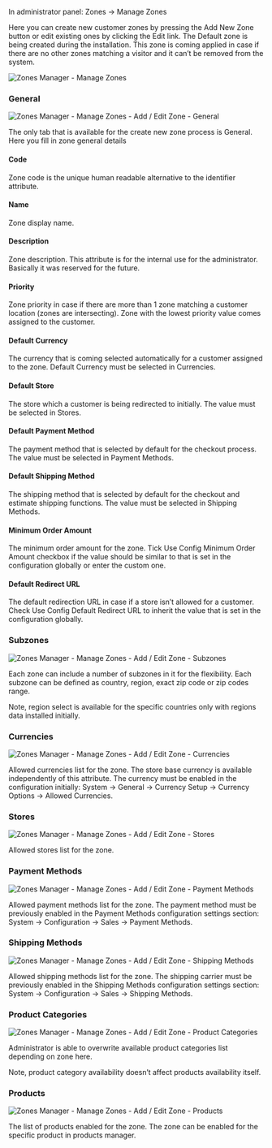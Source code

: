 In administrator panel: Zones -> Manage Zones

Here you can create new customer zones by pressing the Add New Zone button or edit existing ones by clicking the Edit link. The Default zone is being created during the installation. This zone is coming applied in case if there are no other zones matching a visitor and it can’t be removed from the system.

![Zones Manager - Manage Zones](zone-zone-700x412.png)
 
### General

![Zones Manager - Manage Zones - Add / Edit Zone - General](zone-zone-edit-general-700x536.png)

The only tab that is available for the create new zone process is General. Here you fill in zone general details

#### Code

Zone code is the unique human readable alternative to the identifier attribute.

#### Name

Zone display name.

#### Description

Zone description. This attribute is for the internal use for the administrator. Basically it was reserved for the future.

#### Priority

Zone priority in case if there are more than 1 zone matching a customer location (zones are intersecting). Zone with the lowest priority value comes assigned to the customer.

#### Default Currency

The currency that is coming selected automatically for a customer assigned to the zone. Default Currency must be selected in Currencies.

#### Default Store

The store which a customer is being redirected to initially. The value must be selected in Stores.

#### Default Payment Method

The payment method that is selected by default for the checkout process. The value must be selected in Payment Methods.

#### Default Shipping Method

The shipping method that is selected by default for the checkout and estimate shipping functions. The value must be selected in Shipping Methods.

#### Minimum Order Amount

The minimum order amount for the zone. Tick Use Config Minimum Order Amount checkbox if the value should be similar to that is set in the configuration globally or enter the custom one.

#### Default Redirect URL

The default redirection URL in case if a store isn’t allowed for a customer. Check Use Config Default Redirect URL to inherit the value that is set in the configuration globally.

### Subzones

![Zones Manager - Manage Zones - Add / Edit Zone - Subzones](zone-zone-edit-subzones-700x359.png)

Each zone can include a number of subzones in it for the flexibility. Each subzone can be defined as country, region, exact zip code or zip codes range.

Note, region select is available for the specific countries only with regions data installed initially.

### Currencies

![Zones Manager - Manage Zones - Add / Edit Zone - Currencies](zone-zone-edit-currencies-700x235.png)

Allowed currencies list for the zone. The store base currency is available independently of this attribute. The currency must be enabled in the configuration initially: System -> General -> Currency Setup -> Currency Options -> Allowed Currencies.

### Stores

![Zones Manager - Manage Zones - Add / Edit Zone - Stores](zone-zone-edit-stores-700x287.png)

Allowed stores list for the zone.

### Payment Methods

![Zones Manager - Manage Zones - Add / Edit Zone - Payment Methods](zone-zone-edit-payment-methods-700x288.png)
 

Allowed payment methods list for the zone. The payment method must be previously enabled in the Payment Methods configuration settings section: System -> Configuration -> Sales -> Payment Methods.

### Shipping Methods

![Zones Manager - Manage Zones - Add / Edit Zone - Shipping Methods](zone-zone-edit-shipping-methods-700x565.png)
 

Allowed shipping methods list for the zone. The shipping carrier must be previously enabled in the Shipping Methods configuration settings section: System -> Configuration -> Sales -> Shipping Methods.

### Product Categories

![Zones Manager - Manage Zones - Add / Edit Zone - Product Categories](zone-zone-edit-product-categories-700x244.png) 

Administrator is able to overwrite available product categories list depending on zone here.

Note, product category availability doesn’t affect products availability itself.

### Products

![Zones Manager - Manage Zones - Add / Edit Zone - Products](zone-zone-edit-products-700x417.png) 

The list of products enabled for the zone. The zone can be enabled for the specific product in products manager.